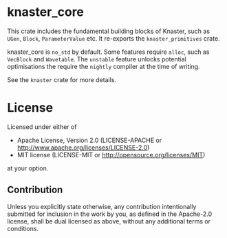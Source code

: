 # knaster_core

This crate includes the fundamental building blocks of Knaster, such as `UGen`, `Block`, `ParameterValue` etc. It re-exports the `knaster_primitives` crate.

knaster_core is `no_std` by default. Some features require `alloc`, such as `VecBlock` and `Wavetable`. The `unstable` feature unlocks potential optimisations the require the `nightly` compiler at the time of writing.

See the `knaster` crate for more details.

# License

Licensed under either of

- Apache License, Version 2.0 (LICENSE-APACHE or http://www.apache.org/licenses/LICENSE-2.0)
- MIT license (LICENSE-MIT or http://opensource.org/licenses/MIT)

at your option.

## Contribution

Unless you explicitly state otherwise, any contribution intentionally submitted for inclusion in the work by you, as defined in the Apache-2.0 license, shall be dual licensed as above, without any additional terms or conditions.


